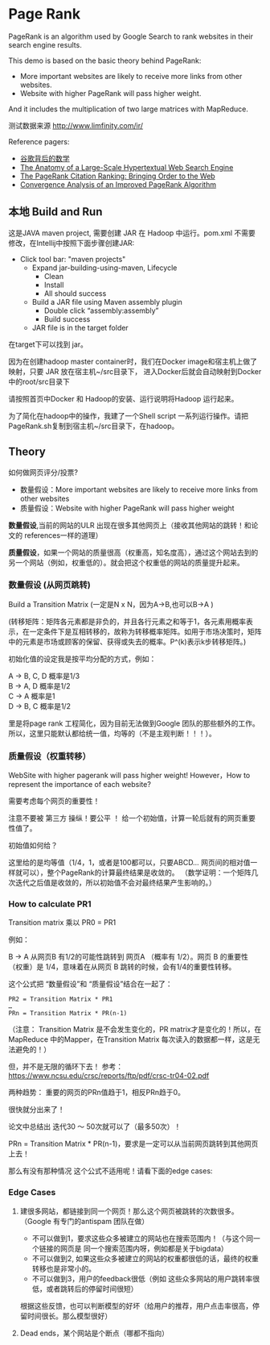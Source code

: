 # Page Rank #

PageRank is an algorithm used by Google Search to rank websites in their search engine results.

This demo is based on the basic theory behind PageRank:

- More important websites are likely to receive more links from other websites.
- Website with higher PageRank will pass higher weight.

And it includes the multiplication of two large matrices with MapReduce.

测试数据来源
http://www.limfinity.com/ir/

Reference pagers:

- [谷歌背后的数学](https://www.changhai.org/articles/technology/misc/google_math.php)
- [The Anatomy of a Large-Scale Hypertextual Web Search Engine](http://infolab.stanford.edu/~backrub/google.html)
- [The PageRank Citation Ranking: Bringing Order to the Web](http://ilpubs.stanford.edu:8090/422/1/1999-66.pdf)
- [Convergence Analysis of an Improved PageRank Algorithm](https://projects.ncsu.edu/crsc/reports/ftp/pdf/crsc-tr04-02.pdf) 

## 本地 Build and Run ##

这是JAVA maven project, 需要创建 JAR 在 Hadoop 中运行。pom.xml 不需要修改，在Intellij中按照下面步骤创建JAR:


  * Click tool bar: "maven projects"
    * Expand jar-building-using-maven, Lifecycle
	    * Clean
		* Install
	    * All should success
    * Build a JAR file using Maven assembly plugin
		* Double click “assembly:assembly”
		* Build success
	* JAR file is in the target folder

在target下可以找到 jar。

因为在创建hadoop master container时，我们在Docker image和宿主机上做了映射，只要 JAR 放在宿主机~/src目录下，
进入Docker后就会自动映射到Docker中的root/src目录下

请按照首页中Docker 和 Hadoop的安装、运行说明将Hadoop 运行起来。

为了简化在hadoop中的操作，我建了一个Shell script 一系列运行操作。请把PageRank.sh复制到宿主机~/src目录下，在hadoop。


## Theory ##
如何做网页评分/投票?

* 数量假设：More important websites are likely to receive more links from other websites
* 质量假设：Website with higher PageRank will pass higher weight

<b>数量假设</b>,当前的网站的ULR 出现在很多其他网页上（接收其他网站的跳转！和论文的 references一样的道理）<br>

<b>质量假设</b>，如果一个网站的质量很高（权重高，知名度高），通过这个网站去到的另一个网站（例如，权重低的）。就会把这个权重低的网站的质量提升起来。


### 数量假设 (从网页跳转) ###

Build a Transition Matrix (一定是N x N，因为A->B,也可以B->A )

(转移矩阵：矩阵各元素都是非负的，并且各行元素之和等于1，各元素用概率表示，在一定条件下是互相转移的，故称为转移概率矩阵。如用于市场决策时，矩阵中的元素是市场或顾客的保留、获得或失去的概率。P^(k)表示k步转移矩阵。)

初始化值的设定我是按平均分配的方式，例如：

A -> B, C, D 概率是1/3 <br>
B -> A, D    概率是1/2 <br>
C -> A       概率是1   <br>
D -> B, C    概率是1/2 <br>

里是将page rank 工程简化，因为目前无法做到Google 团队的那些额外的工作。所以，这里只能默认都给统一值，均等的（不是主观判断！！！）。

### 质量假设（权重转移）

WebSite with higher pagerank will pass higher weight! However，How to represent the importance of each website? 

需要考虑每个网页的重要性！

注意不要被 第三方 操纵！要公平 ！ 给一个初始值，计算一轮后就有的网页重要性值了。

初始值如何给？

这里给的是均等值（1/4，1，或者是100都可以，只要ABCD… 网页间的相对值一样就可以），整个PageRank的计算最终结果是收敛的。
（数学证明：一个矩阵几次迭代之后值是收敛的，所以初始值不会对最终结果产生影响的。）


### How to calculate PR1 ###

Transition matrix 乘以 PR0 = PR1

例如：

B -> A 从网页B 有1/2的可能性跳转到 网页A （概率有 1/2）。网页 B 的重要性（权重）是 1/4，意味着在从网页 B 跳转的时候，会有1/4的重要性转移。

这个公式把 “数量假设”和 “质量假设”结合在一起了：


    PR2 = Transition Matrix * PR1
    …
    PRn = Transition Matrix * PR(n-1)

（注意： Transition Matrix 是不会发生变化的，PR matrix才是变化的！所以，在MapReduce 中的Mapper，在Transition Matrix 
每次读入的数据都一样，这是无法避免的！）

但，并不是无限的循环下去！
参考：https://www.ncsu.edu/crsc/reports/ftp/pdf/crsc-tr04-02.pdf

两种趋势：
重要的网页的PRn值趋于1，相反PRn趋于0。

很快就分出来了！

论文中总结出 迭代30 ～ 50次就可以了（最多50次）！


PRn = Transition Matrix * PR(n-1)，要求是一定可以从当前网页跳转到其他网页上去！

那么有没有那种情况 这个公式不适用呢！请看下面的edge cases:


### Edge Cases ###

1. 建很多网站，都链接到同一个网页！那么这个网页被跳转的次数很多。（Google 有专门的antispam 团队在做）

    * 不可以做到1，要求这些众多被建立的网站也在搜索范围内！（与这个同一个链接的网页是 同一个搜索范围内呀，例如都是关于bigdata）
    * 不可以做到2, 如果这些众多被建立的网站的权重都很低的话，最终的权重转移也是非常小的。
	* 不可以做到3，用户的feedback很低（例如 这些众多网站的用户跳转率很低，或者跳转后的停留时间很短）
	
    根据这些反馈，也可以判断模型的好坏（给用户的推荐，用户点击率很高，停留时间很长。那么模型很好）
	
2. Dead ends，某个网站是个断点（哪都不指向）
















